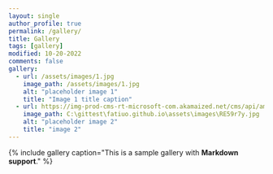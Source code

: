 ```yaml
---
layout: single
author_profile: true
permalink: /gallery/
title: Gallery
tags: [gallery]
modified: 10-20-2022
comments: false
gallery:
  - url: /assets/images/1.jpg
    image_path: /assets/images/1.jpg
    alt: "placeholder image 1"
    title: "Image 1 title caption"
  - url: https://img-prod-cms-rt-microsoft-com.akamaized.net/cms/api/am/imageFileData/RE59r7y?ver=b880
    image_path: C:\gittest\fatiuo.github.io\assets\images\RE59r7y.jpg
    alt: "placeholder image 2"
    title: "image 2"
---
```


{% include gallery caption="This is a sample gallery with **Markdown support**." %}

